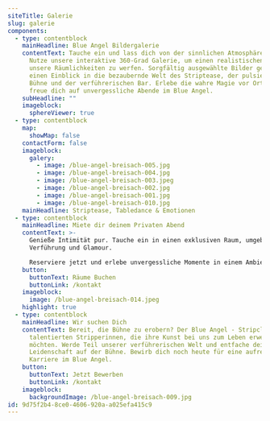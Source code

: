 ```yaml
---
siteTitle: Galerie
slug: galerie
components:
  - type: contentblock
    mainHeadline: Blue Angel Bildergalerie
    contentText: Tauche ein und lass dich von der sinnlichen Atmosphäre verführen.
      Nutze unsere interaktive 360-Grad Galerie, um einen realistischen Blick in
      unsere Räumlichkeiten zu werfen. Sorgfältig ausgewählte Bilder geben dir
      einen Einblick in die bezaubernde Welt des Striptease, der pulsierenden
      Bühne und der verführerischen Bar. Erlebe die wahre Magie vor Ort und
      freue dich auf unvergessliche Abende im Blue Angel.
    subHeadline: ""
    imageblock:
      sphereViewer: true
  - type: contentblock
    map:
      showMap: false
    contactForm: false
    imageblock:
      galery:
        - image: /blue-angel-breisach-005.jpg
        - image: /blue-angel-breisach-004.jpg
        - image: /blue-angel-breisach-003.jpeg
        - image: /blue-angel-breisach-002.jpg
        - image: /blue-angel-breisach-001.jpg
        - image: /blue-angel-breisach-010.jpg
    mainHeadline: Striptease, Tabledance & Emotionen
  - type: contentblock
    mainHeadline: Miete dir deinem Privaten Abend
    contentText: >-
      Genieße Intimität pur. Tauche ein in einen exklusiven Raum, umgeben von
      Verführung und Glamour.

      Reserviere jetzt und erlebe unvergessliche Momente in einem Ambiente, das deine Sinne betört.
    button:
      buttonText: Räume Buchen
      buttonLink: /kontakt
    imageblock:
      image: /blue-angel-breisach-014.jpeg
    highlight: true
  - type: contentblock
    mainHeadline: Wir suchen Dich
    contentText: Bereit, die Bühne zu erobern? Der Blue Angel - Stripclub sucht nach
      talentierten Stripperinnen, die ihre Kunst bei uns zum Leben erwecken
      möchten. Werde Teil unserer verführerischen Welt und entfache deine
      Leidenschaft auf der Bühne. Bewirb dich noch heute für eine aufregende
      Karriere im Blue Angel.
    button:
      buttonText: Jetzt Bewerben
      buttonLink: /kontakt
    imageblock:
      backgroundImage: /blue-angel-breisach-009.jpg
id: 9d75f2b4-8ce0-4606-920a-a025efa415c9
---
```


